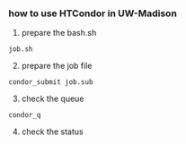 ### how to use HTCondor in UW-Madison

1. prepare the bash.sh

```
job.sh
```

2. prepare the job file

```
condor_submit job.sub
```

3. check the queue

```
condor_q
```

4. check the status
```

```
